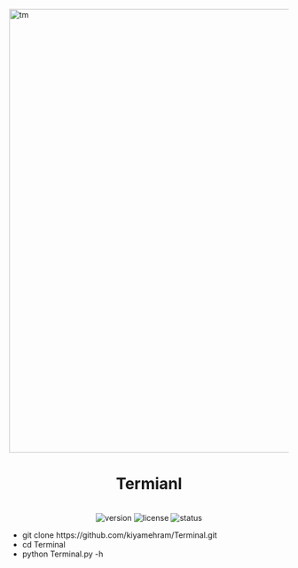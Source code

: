 <p align="center">

  <img src="https://artsology.com/blog/wp-content/uploads/2024/02/867px-Pekka_Halonen_-_Tienraivaajia_Karjalassa.jpg.webp" alt="tm" align="center" width="800"></p>

<h1 align="center"> Termianl</h1>
<p align="center">
  <br>
  <img src="https://img.shields.io/badge/version-1.0.0-blue" alt="version">
  <img src="https://img.shields.io/badge/license-MIT-green" alt="license">
  <img src="https://img.shields.io/badge/status-active-brightgreen" alt="status">
</p>
<ul>
<li>git clone https://github.com/kiyamehram/Terminal.git</li>
<li>cd Terminal</li>
<li>python Terminal.py -h</li>
</ul>
